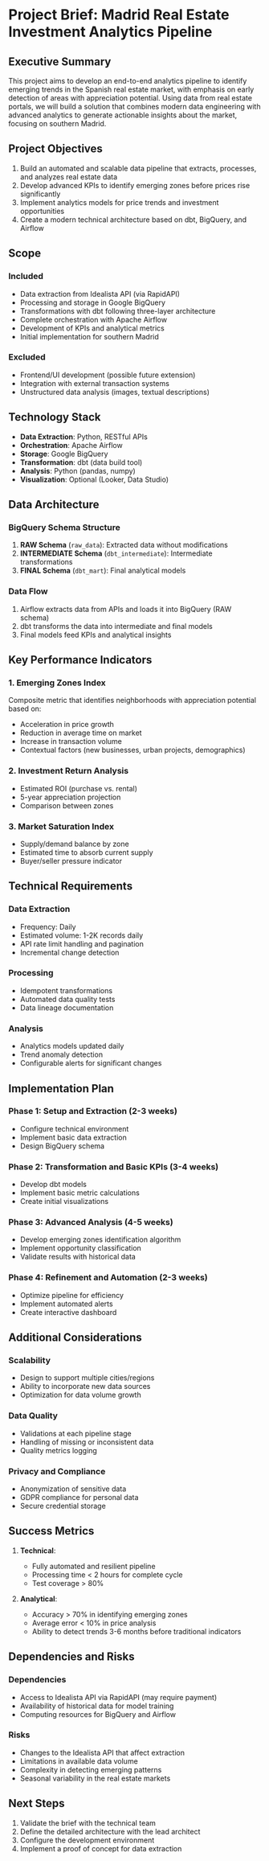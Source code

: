# Project Brief: Madrid Real Estate Investment Analytics Pipeline

## Executive Summary

This project aims to develop an end-to-end analytics pipeline to identify emerging trends in the Spanish real estate market, with emphasis on early detection of areas with appreciation potential. Using data from real estate portals, we will build a solution that combines modern data engineering with advanced analytics to generate actionable insights about the market, focusing on southern Madrid.

## Project Objectives

1. Build an automated and scalable data pipeline that extracts, processes, and analyzes real estate data
2. Develop advanced KPIs to identify emerging zones before prices rise significantly
3. Implement analytics models for price trends and investment opportunities
4. Create a modern technical architecture based on dbt, BigQuery, and Airflow

## Scope

### Included
- Data extraction from Idealista API (via RapidAPI)
- Processing and storage in Google BigQuery
- Transformations with dbt following three-layer architecture
- Complete orchestration with Apache Airflow
- Development of KPIs and analytical metrics
- Initial implementation for southern Madrid

### Excluded
- Frontend/UI development (possible future extension)
- Integration with external transaction systems
- Unstructured data analysis (images, textual descriptions)

## Technology Stack

- **Data Extraction**: Python, RESTful APIs
- **Orchestration**: Apache Airflow
- **Storage**: Google BigQuery
- **Transformation**: dbt (data build tool)
- **Analysis**: Python (pandas, numpy)
- **Visualization**: Optional (Looker, Data Studio)

## Data Architecture

### BigQuery Schema Structure
1. **RAW Schema** (`raw_data`): Extracted data without modifications
2. **INTERMEDIATE Schema** (`dbt_intermediate`): Intermediate transformations
3. **FINAL Schema** (`dbt_mart`): Final analytical models

### Data Flow
1. Airflow extracts data from APIs and loads it into BigQuery (RAW schema)
2. dbt transforms the data into intermediate and final models
3. Final models feed KPIs and analytical insights

## Key Performance Indicators

### 1. Emerging Zones Index
Composite metric that identifies neighborhoods with appreciation potential based on:
- Acceleration in price growth
- Reduction in average time on market
- Increase in transaction volume
- Contextual factors (new businesses, urban projects, demographics)

### 2. Investment Return Analysis
- Estimated ROI (purchase vs. rental)
- 5-year appreciation projection
- Comparison between zones

### 3. Market Saturation Index
- Supply/demand balance by zone
- Estimated time to absorb current supply
- Buyer/seller pressure indicator

## Technical Requirements

### Data Extraction
- Frequency: Daily
- Estimated volume: 1-2K records daily
- API rate limit handling and pagination
- Incremental change detection

### Processing
- Idempotent transformations
- Automated data quality tests
- Data lineage documentation

### Analysis
- Analytics models updated daily
- Trend anomaly detection
- Configurable alerts for significant changes

## Implementation Plan

### Phase 1: Setup and Extraction (2-3 weeks)
- Configure technical environment
- Implement basic data extraction
- Design BigQuery schema

### Phase 2: Transformation and Basic KPIs (3-4 weeks)
- Develop dbt models
- Implement basic metric calculations
- Create initial visualizations

### Phase 3: Advanced Analysis (4-5 weeks)
- Develop emerging zones identification algorithm
- Implement opportunity classification
- Validate results with historical data

### Phase 4: Refinement and Automation (2-3 weeks)
- Optimize pipeline for efficiency
- Implement automated alerts
- Create interactive dashboard

## Additional Considerations

### Scalability
- Design to support multiple cities/regions
- Ability to incorporate new data sources
- Optimization for data volume growth

### Data Quality
- Validations at each pipeline stage
- Handling of missing or inconsistent data
- Quality metrics logging

### Privacy and Compliance
- Anonymization of sensitive data
- GDPR compliance for personal data
- Secure credential storage

## Success Metrics

1. **Technical**:
   - Fully automated and resilient pipeline
   - Processing time < 2 hours for complete cycle
   - Test coverage > 80%

2. **Analytical**:
   - Accuracy > 70% in identifying emerging zones
   - Average error < 10% in price analysis
   - Ability to detect trends 3-6 months before traditional indicators

## Dependencies and Risks

### Dependencies
- Access to Idealista API via RapidAPI (may require payment)
- Availability of historical data for model training
- Computing resources for BigQuery and Airflow

### Risks
- Changes to the Idealista API that affect extraction
- Limitations in available data volume
- Complexity in detecting emerging patterns
- Seasonal variability in the real estate markets

## Next Steps

1. Validate the brief with the technical team
2. Define the detailed architecture with the lead architect
3. Configure the development environment
4. Implement a proof of concept for data extraction
